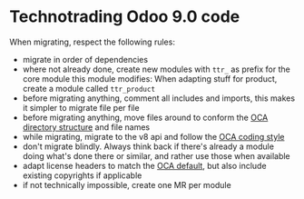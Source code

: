 Technotrading Odoo 9.0 code
===========================

When migrating, respect the following rules:

- migrate in order of dependencies
- where not already done, create new modules with `ttr_` as prefix for the core module this module modifies: When adapting stuff for product, create a module called ``ttr_product``
- before migrating anything, comment all includes and imports, this makes it simpler to migrate file per file
- before migrating anything, move files around to conform the [OCA directory structure](https://github.com/OCA/maintainer-tools/blob/master/CONTRIBUTING.md#directories) and file names
- while migrating, migrate to the v8 api and follow the [OCA coding style](https://github.com/OCA/maintainer-tools/blob/master/CONTRIBUTING.md#python)
- don't migrate blindly. Always think back if there's already a module doing what's done there or similar, and rather use those when available
- adapt license headers to match the [OCA default](https://github.com/OCA/maintainer-tools/blob/master/template/module/__init__.py#L1), but also include existing copyrights if applicable
- if not technically impossible, create one MR per module
